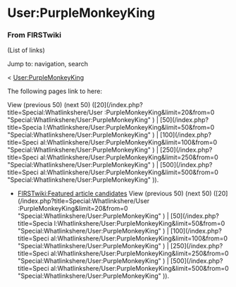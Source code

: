 # User:PurpleMonkeyKing

### From FIRSTwiki

(List of links)

Jump to: navigation, search

&lt;
[User:PurpleMonkeyKing](/index.php?title=User:PurpleMonkeyKing&redirect=no
"User:PurpleMonkeyKing" )  

The following pages link to here:

View (previous 50) (next 50) ([20](/index.php?title=Special:Whatlinkshere/User
:PurpleMonkeyKing&limit=20&from=0
"Special:Whatlinkshere/User:PurpleMonkeyKing" ) | [50](/index.php?title=Specia
l:Whatlinkshere/User:PurpleMonkeyKing&limit=50&from=0
"Special:Whatlinkshere/User:PurpleMonkeyKing" ) | [100](/index.php?title=Speci
al:Whatlinkshere/User:PurpleMonkeyKing&limit=100&from=0
"Special:Whatlinkshere/User:PurpleMonkeyKing" ) | [250](/index.php?title=Speci
al:Whatlinkshere/User:PurpleMonkeyKing&limit=250&from=0
"Special:Whatlinkshere/User:PurpleMonkeyKing" ) | [500](/index.php?title=Speci
al:Whatlinkshere/User:PurpleMonkeyKing&limit=500&from=0
"Special:Whatlinkshere/User:PurpleMonkeyKing" )).

  * [FIRSTwiki:Featured article candidates](/index.php/FIRSTwiki:Featured_article_candidates "FIRSTwiki:Featured article candidates" )
View (previous 50) (next 50) ([20](/index.php?title=Special:Whatlinkshere/User
:PurpleMonkeyKing&limit=20&from=0
"Special:Whatlinkshere/User:PurpleMonkeyKing" ) | [50](/index.php?title=Specia
l:Whatlinkshere/User:PurpleMonkeyKing&limit=50&from=0
"Special:Whatlinkshere/User:PurpleMonkeyKing" ) | [100](/index.php?title=Speci
al:Whatlinkshere/User:PurpleMonkeyKing&limit=100&from=0
"Special:Whatlinkshere/User:PurpleMonkeyKing" ) | [250](/index.php?title=Speci
al:Whatlinkshere/User:PurpleMonkeyKing&limit=250&from=0
"Special:Whatlinkshere/User:PurpleMonkeyKing" ) | [500](/index.php?title=Speci
al:Whatlinkshere/User:PurpleMonkeyKing&limit=500&from=0
"Special:Whatlinkshere/User:PurpleMonkeyKing" )).


